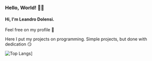 ### Hello, World! :biking_man:

####  Hi, I'm Leandro Dolensi. 



Feel free on my profile :rocket:

Here I put my projects on programming. Simple projects, but done with dedication :smirk:



![Top Langs](https://github-readme-stats.vercel.app/api/top-langs/?username=LeandroDolensi&theme=maroongold)]
<!--
**LeandroDolensi/LeandroDolensi** is a ✨ _special_ ✨ repository because its `README.md` (this file) appears on your GitHub profile.

Here are some ideas to get you started:

- 🔭 I’m currently working on ...
- 🌱 I’m currently learning ...
- 👯 I’m looking to collaborate on ...
- 🤔 I’m looking for help with ...
- 💬 Ask me about ...
- 📫 How to reach me: ...
- 😄 Pronouns: ...
- ⚡ Fun fact: ...
-->
